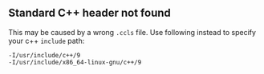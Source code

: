 ## Standard C++ header not found
This may be caused by a wrong `.ccls` file.
Use following instead to specify your c++ `include` path:
```ccls
-I/usr/include/c++/9
-I/usr/include/x86_64-linux-gnu/c++/9
```
